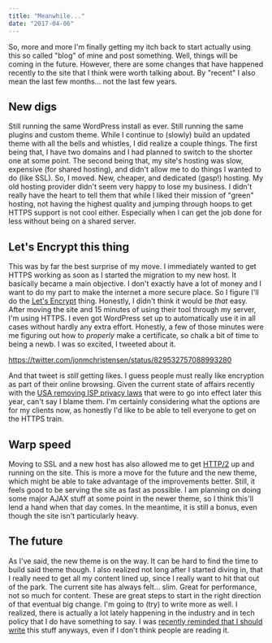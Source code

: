 ```yaml
---
title: "Meanwhile..."
date: "2017-04-06"
---
```


So, more and more I'm finally getting my itch back to start actually using this so called "blog" of mine and post something. Well, things will be coming in the future. However, there are some changes that have happened recently to the site that I think were worth talking about. By "recent" I also mean the last few months... not the last few years.

## New digs

Still running the same WordPress install as ever. Still running the same plugins and custom theme. While I continue to (slowly) build an updated theme with all the bells and whistles, I did realize a couple things. The first being that, I have two domains and I had planned to switch to the shorter one at some point. The second being that, my site's hosting was slow, expensive (for shared hosting), and didn't allow me to do things I wanted to do (like SSL). So, I moved. New, cheaper, and dedicated (gasp!) hosting. My old hosting provider didn't seem very happy to lose my business. I didn't really have the heart to tell them that while I liked their mission of "green" hosting, not having the highest quality and jumping through hoops to get HTTPS support is not cool either. Especially when I can get the job done for less without being on a shared server.

## Let's Encrypt this thing

This was by far the best surprise of my move. I immediately wanted to get HTTPS working as soon as I started the migration to my new host. It basically became a main objective. I don't exactly have a lot of money and I want to do my part to make the internet a more secure place. So I figure I'll do the [Let's Encrypt](https://letsencrypt.org/) thing. Honestly, I didn't think it would be _that_ easy. After moving the site and 15 minutes of using their tool through my server, I'm using HTTPS. I even got WordPress set up to automatically use it in all cases without hardly any extra effort. Honestly, a few of those minutes were me figuring out how to _properly_ make a certificate, so chalk a bit of time to being a newb. I was so excited, I tweeted about it.

https://twitter.com/jonmchristensen/status/829532757088993280

And that tweet is _still_ getting likes. I guess people must really like encryption as part of their online browsing. Given the current state of affairs recently with the [USA removing ISP privacy laws](https://arstechnica.com/tech-policy/2017/04/trumps-signature-makes-it-official-isp-privacy-rules-are-dead/) that were to go into effect later this year, can't say I blame them. I'm certainly considering what the options are for my clients now, as honestly I'd like to be able to tell everyone to get on the HTTPS train.

## Warp speed

Moving to SSL and a new host has also allowed me to get [HTTP/2](https://en.wikipedia.org/wiki/HTTP/2) up and running on the site. This is more a move for the future and the new theme, which might be able to take advantage of the improvements better. Still, it feels good to be serving the site as fast as possible. I am planning on doing some major AJAX stuff at some point in the newer theme, so I think this'll lend a hand when that day comes. In the meantime, it is still a bonus, even though the site isn't particularly heavy.

## The future

As I've said, the new theme is on the way. It can be hard to find the time to build said theme though. I also realized not long after I started diving in, that I really need to get all my content lined up, since I really want to hit that out of the park. The current site has always felt... slim. Great for performance, not so much for content. These are great steps to start in the right direction of that eventual big change. I'm going to (try) to write more as well. I realized, there is actually a lot lately happening in the industry and in tech policy that I do have something to say. I was [recently reminded that I should write](https://adactio.com/journal/12059) this stuff anyways, even if I don't think people are reading it.

